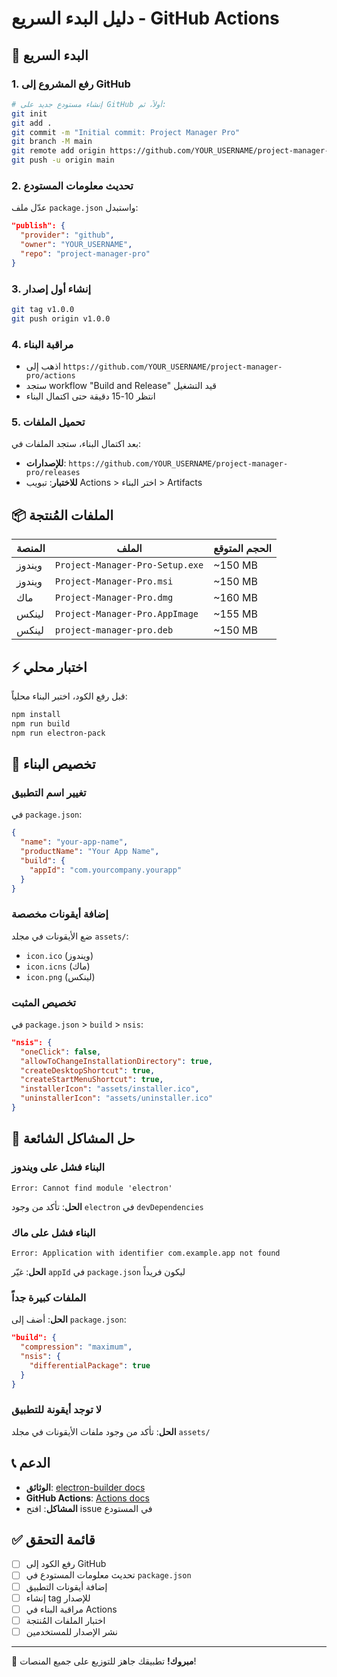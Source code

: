 # دليل البدء السريع - GitHub Actions

## 🚀 البدء السريع

### 1. رفع المشروع إلى GitHub
```bash
# إنشاء مستودع جديد على GitHub أولاً، ثم:
git init
git add .
git commit -m "Initial commit: Project Manager Pro"
git branch -M main
git remote add origin https://github.com/YOUR_USERNAME/project-manager-pro.git
git push -u origin main
```

### 2. تحديث معلومات المستودع
عدّل ملف `package.json` واستبدل:
```json
"publish": {
  "provider": "github",
  "owner": "YOUR_USERNAME",
  "repo": "project-manager-pro"
}
```

### 3. إنشاء أول إصدار
```bash
git tag v1.0.0
git push origin v1.0.0
```

### 4. مراقبة البناء
- اذهب إلى `https://github.com/YOUR_USERNAME/project-manager-pro/actions`
- ستجد workflow "Build and Release" قيد التشغيل
- انتظر 10-15 دقيقة حتى اكتمال البناء

### 5. تحميل الملفات
بعد اكتمال البناء، ستجد الملفات في:
- **للإصدارات**: `https://github.com/YOUR_USERNAME/project-manager-pro/releases`
- **للاختبار**: تبويب Actions > اختر البناء > Artifacts

## 📦 الملفات المُنتجة

| المنصة | الملف | الحجم المتوقع |
|--------|-------|---------------|
| ويندوز | `Project-Manager-Pro-Setup.exe` | ~150 MB |
| ويندوز | `Project-Manager-Pro.msi` | ~150 MB |
| ماك | `Project-Manager-Pro.dmg` | ~160 MB |
| لينكس | `Project-Manager-Pro.AppImage` | ~155 MB |
| لينكس | `project-manager-pro.deb` | ~150 MB |

## ⚡ اختبار محلي

قبل رفع الكود، اختبر البناء محلياً:
```bash
npm install
npm run build
npm run electron-pack
```

## 🔧 تخصيص البناء

### تغيير اسم التطبيق
في `package.json`:
```json
{
  "name": "your-app-name",
  "productName": "Your App Name",
  "build": {
    "appId": "com.yourcompany.yourapp"
  }
}
```

### إضافة أيقونات مخصصة
ضع الأيقونات في مجلد `assets/`:
- `icon.ico` (ويندوز)
- `icon.icns` (ماك)
- `icon.png` (لينكس)

### تخصيص المثبت
في `package.json` > `build` > `nsis`:
```json
"nsis": {
  "oneClick": false,
  "allowToChangeInstallationDirectory": true,
  "createDesktopShortcut": true,
  "createStartMenuShortcut": true,
  "installerIcon": "assets/installer.ico",
  "uninstallerIcon": "assets/uninstaller.ico"
}
```

## 🐛 حل المشاكل الشائعة

### البناء فشل على ويندوز
```
Error: Cannot find module 'electron'
```
**الحل**: تأكد من وجود `electron` في `devDependencies`

### البناء فشل على ماك
```
Error: Application with identifier com.example.app not found
```
**الحل**: غيّر `appId` في `package.json` ليكون فريداً

### الملفات كبيرة جداً
**الحل**: أضف إلى `package.json`:
```json
"build": {
  "compression": "maximum",
  "nsis": {
    "differentialPackage": true
  }
}
```

### لا توجد أيقونة للتطبيق
**الحل**: تأكد من وجود ملفات الأيقونات في مجلد `assets/`

## 📞 الدعم

- **الوثائق**: [electron-builder docs](https://www.electron.build/)
- **GitHub Actions**: [Actions docs](https://docs.github.com/en/actions)
- **المشاكل**: افتح issue في المستودع

## ✅ قائمة التحقق

- [ ] رفع الكود إلى GitHub
- [ ] تحديث معلومات المستودع في `package.json`
- [ ] إضافة أيقونات التطبيق
- [ ] إنشاء tag للإصدار
- [ ] مراقبة البناء في Actions
- [ ] اختبار الملفات المُنتجة
- [ ] نشر الإصدار للمستخدمين

---

🎉 **مبروك!** تطبيقك جاهز للتوزيع على جميع المنصات!

